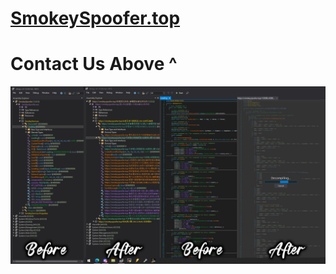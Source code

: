 # [SmokeySpoofer.top](https://smokeyspoofer.top/)
# Contact Us Above ^

![Preview](Before&After.jpg)
